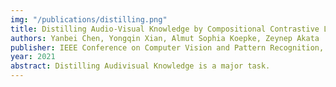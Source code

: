 ```yaml
---
img: "/publications/distilling.png"
title: Distilling Audio-Visual Knowledge by Compositional Contrastive Learning
authors: Yanbei Chen, Yongqin Xian, Almut Sophia Koepke, Zeynep Akata
publisher: IEEE Conference on Computer Vision and Pattern Recognition, CVPR 
year: 2021
abstract: Distilling Audivisual Knowledge is a major task.
---
```


